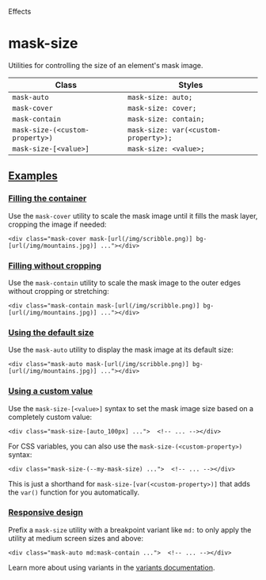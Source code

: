 <!--$-->

<!--/$-->

Effects

# mask-size

Utilities for controlling the size of an element's mask image.

| Class                           | Styles                               |
| ------------------------------- | ------------------------------------ |
| `mask-auto`                     | `mask-size: auto;`                   |
| `mask-cover`                    | `mask-size: cover;`                  |
| `mask-contain`                  | `mask-size: contain;`                |
| `mask-size-(<custom-property>)` | `mask-size: var(<custom-property>);` |
| `mask-size-[<value>]`           | `mask-size: <value>;`                |

## [Examples](#examples)

### [Filling the container](#filling-the-container)

Use the `mask-cover` utility to scale the mask image until it fills the mask layer, cropping the image if needed:

```
<div class="mask-cover mask-[url(/img/scribble.png)] bg-[url(/img/mountains.jpg)] ..."></div>
```

### [Filling without cropping](#filling-without-cropping)

Use the `mask-contain` utility to scale the mask image to the outer edges without cropping or stretching:

```
<div class="mask-contain mask-[url(/img/scribble.png)] bg-[url(/img/mountains.jpg)] ..."></div>
```

### [Using the default size](#using-the-default-size)

Use the `mask-auto` utility to display the mask image at its default size:

```
<div class="mask-auto mask-[url(/img/scribble.png)] bg-[url(/img/mountains.jpg)] ..."></div>
```

### [Using a custom value](#using-a-custom-value)

Use the<!-- --> `mask-size-[<value>]` <!-- -->syntax<!-- --> <!-- -->to set the <!-- -->mask image size<!-- --> based on a completely custom value:

```
<div class="mask-size-[auto_100px] ...">  <!-- ... --></div>
```

For CSS variables, you can also use the<!-- --> `mask-size-(<custom-property>)` <!-- -->syntax:

```
<div class="mask-size-(--my-mask-size) ...">  <!-- ... --></div>
```

This is just a shorthand for<!-- --> `mask-size-[var(<custom-property>)]` <!-- -->that adds the `var()` function for you automatically.

### [Responsive design](#responsive-design)

Prefix <!-- -->a<!-- --> `mask-size` utility<!-- --> <!-- -->with a breakpoint variant like `md:` to only apply the utility at <!-- -->medium<!-- --> <!-- -->screen sizes and above:

```
<div class="mask-auto md:mask-contain ...">  <!-- ... --></div>
```

Learn more about using variants in the [variants documentation](/docs/hover-focus-and-other-states).

<!--$-->

<!--/$-->
